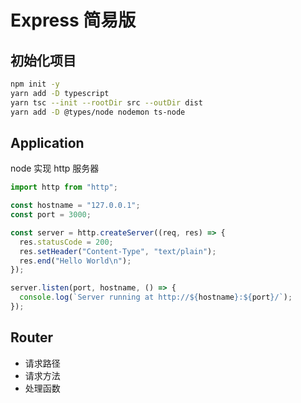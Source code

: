 # Express 简易版

## 初始化项目

```bash
npm init -y
yarn add -D typescript
yarn tsc --init --rootDir src --outDir dist
yarn add -D @types/node nodemon ts-node
```

## Application

node 实现 http 服务器

```ts
import http from "http";

const hostname = "127.0.0.1";
const port = 3000;

const server = http.createServer((req, res) => {
  res.statusCode = 200;
  res.setHeader("Content-Type", "text/plain");
  res.end("Hello World\n");
});

server.listen(port, hostname, () => {
  console.log(`Server running at http://${hostname}:${port}/`);
});
```

## Router

- 请求路径
- 请求方法
- 处理函数
